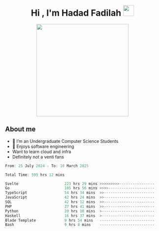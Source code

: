 <h1 align="center">Hi , I'm Hadad Fadilah <img src="https://media.giphy.com/media/hvRJCLFzcasrR4ia7z/giphy.gif" width="35"></h1>

<p align="center">
<img src="https://media.tenor.com/78dNivDemDAAAAAi/speech-bubble-venti.gif" width="300"/>    
</p>


##  About me
- 🔭 I’m an Undergraduate Computer Science Students
- 🌱 Enjoys software engineering
- Want to learn cloud and infra 
- Definitely not a venti fans

<!--START_SECTION:waka-->

```go
From: 25 July 2024 - To: 10 March 2025

Total Time: 595 hrs 12 mins

Svelte                     223 hrs 29 mins >>>>>>>>>----------------   37.31 %
Go                         105 hrs 56 mins >>>>---------------------   17.68 %
TypeScript                 54 hrs 34 mins  >>-----------------------   09.11 %
JavaScript                 42 hrs 24 mins  >>-----------------------   07.08 %
SQL                        42 hrs 12 mins  >>-----------------------   07.04 %
PHP                        37 hrs 41 mins  >>-----------------------   06.29 %
Python                     20 hrs 10 mins  >------------------------   03.37 %
Haskell                    16 hrs 37 mins  >------------------------   02.77 %
Blade Template             9 hrs 54 mins   -------------------------   01.65 %
Bash                       9 hrs 8 mins    -------------------------   01.53 %
```

<!--END_SECTION:waka-->




<!--
**Fadil-Tao/Fadil-Tao** is a ✨ _special_ ✨ repository because its `README.md` (this file) appears on your GitHub profile.


